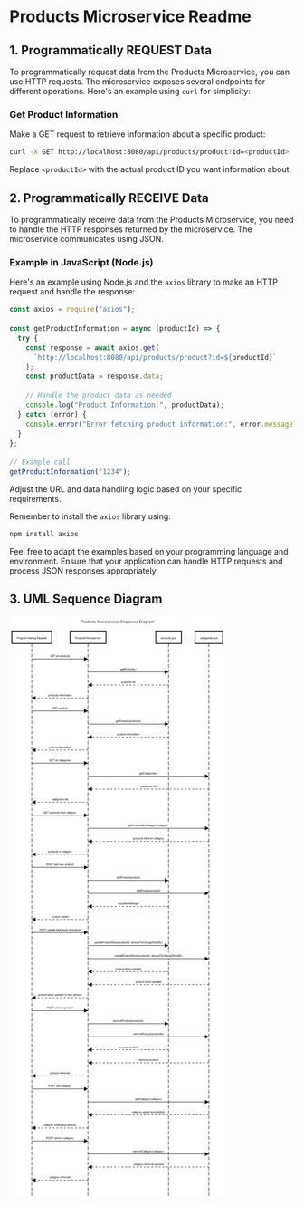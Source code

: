 # Products Microservice Readme

## 1. Programmatically REQUEST Data

To programmatically request data from the Products Microservice, you can use HTTP requests. The microservice exposes several endpoints for different operations. Here's an example using `curl` for simplicity:

### Get Product Information

Make a GET request to retrieve information about a specific product:

```bash
curl -X GET http://localhost:8080/api/products/product?id=<productId>
```

Replace `<productId>` with the actual product ID you want information about.

## 2. Programmatically RECEIVE Data

To programmatically receive data from the Products Microservice, you need to handle the HTTP responses returned by the microservice. The microservice communicates using JSON.

### Example in JavaScript (Node.js)

Here's an example using Node.js and the `axios` library to make an HTTP request and handle the response:

```javascript
const axios = require("axios");

const getProductInformation = async (productId) => {
  try {
    const response = await axios.get(
      `http://localhost:8080/api/products/product?id=${productId}`
    );
    const productData = response.data;

    // Handle the product data as needed
    console.log("Product Information:", productData);
  } catch (error) {
    console.error("Error fetching product information:", error.message);
  }
};

// Example call
getProductInformation("1234");
```

Adjust the URL and data handling logic based on your specific requirements.

Remember to install the `axios` library using:

```bash
npm install axios
```

Feel free to adapt the examples based on your programming language and environment. Ensure that your application can handle HTTP requests and process JSON responses appropriately.

## 3. UML Sequence Diagram

![Alt text](./ProductsMicroserviceUMLSequenceDiagram.png "UMLDiagram")
